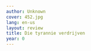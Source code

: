 ```yaml
---
author: Unknown
cover: 452.jpg
lang: en-us
layout: review
title: Die tyrannie verdrijven
year: 0
---
```

